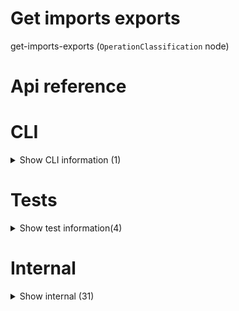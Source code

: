 # Get imports exports

get-imports-exports (`OperationClassification` node)



# Api reference

# CLI

<details><summary>Show CLI information (1)</summary>
    
  # 📄 [operationBasePath, manualProjectRoot] (unexported const)


  </details>

# Tests

<details><summary>Show test information(4)</summary>
    
  # getImportsExportsTest()




| Input      |    |    |
| ---------- | -- | -- |
| - | | |
| **Output** |    |    |



## test()

| Input      |    |    |
| ---------- | -- | -- |
| - | | |
| **Output** |    |    |



## 📄 getImportsExportsTest (exported const)

## 📄 test (exported const)

  </details>

# Internal

<details><summary>Show internal (31)</summary>
    
  # calculatePackageJsonDependencies()

Calculates new packageJson dependencies object based on imports found in the whole operation.

For monorepo modules, uses the version inside its packagejson (Uses the database to obtain the package.json)

Generated packages are not added to dependencies. Instead a sensible config prop is added to state that this operation only works within a monorepo since it has generated operation deps that are not on the npm registry

For external modules, uses the version that was already present in dependencies, or uses "*"

Also keeps the dependencies that were already there, nothing is removed.


| Input      |    |    |
| ---------- | -- | -- |
| dependencies (optional) | `PackageInfoObject` | Current dependencies object in your operation |,| imports | `Creation<TsImport>`[] | All imports found in your operation |,| packageJsons | `PackageJson`[] | All package-json's in your monorepo |,| operationName | string |  |
| **Output** | { newDependencies: {  }, <br />hasGeneratedDependencies: boolean, <br /> }   |    |



## findAndWriteImportsExports()

takes an operation base path and finds all imports and exports in all the files, and writes it to the ts-imports/ts-exports indexes

NB: has a side effect: it also updates the package.json to include all needed dependencies.


| Input      |    |    |
| ---------- | -- | -- |
| operationBasePath | string |  |,| manualProjectRoot (optional) | string | Manual project root of the operation where the imports and exports needs to be detected and written to database |
| **Output** |    |    |



## getDefaultSymbolType()

gets type of a symbol and if the type has a generic, without recursing.


| Input      |    |    |
| ---------- | -- | -- |
| - | | |
| **Output** | { type: type / value, <br />hasGeneric?: boolean, <br /> }   |    |



## getExportSpecifierNames()

| Input      |    |    |
| ---------- | -- | -- |
| - | | |
| **Output** |    |    |



## getExportSymbolTypeRecursive()

gets type of exportSymbols. recurses if it's an exportsymbol

TODO: NB: exports that come from a destructured initialiser aren't found! fix it


| Input      |    |    |
| ---------- | -- | -- |
| - | | |
| **Output** | { type: type / value, <br />hasGeneric?: boolean, <br /> }   |    |



## getImportSpecifiersWithNames()

get the ImportSpecifier(s) of with a certain name.


| Input      |    |    |
| ---------- | -- | -- |
| - | | |
| **Output** |    |    |



## getImportsExportsTest()

| Input      |    |    |
| ---------- | -- | -- |
| - | | |
| **Output** |    |    |



## getImportsExports()

Uses ts-morph to get all exports inside all files in a project or an array of source files.
Doesn't use index, it actually looks in all files except index,
so some of them may not be exported from the package itself depending on your indexing strategy!


| Input      |    |    |
| ---------- | -- | -- |
| - | | |
| **Output** |    |    |



## getPackageNameFromAbsoluteImport()

parses the absolute import name into the actual package name

- removes internal navigation in the package (everything after the package name)
- assumes packages don't have slashes in their names, execpt that it takes into account scoped packages (e.g. `@company/package`)
- removes things that come before any column (`:`) e.g. `node:fs` becomes `fs`


| Input      |    |    |
| ---------- | -- | -- |
| absoluteImportName | string |  |
| **Output** |    |    |



## getSymbolTypeDeclarations()

| Input      |    |    |
| ---------- | -- | -- |
| - | | |
| **Output** | {  }[]   |    |



## getTypeFromImportSpecifierRecursive()

Recursive function that gets the type specifier from an import specifier


| Input      |    |    |
| ---------- | -- | -- |
| - | | |
| **Output** | { type: type / value, <br />hasGeneric?: boolean, <br /> }   |    |



## isAbsoluteImportBuiltin()

returns true if the absolute import is built in into node


| Input      |    |    |
| ---------- | -- | -- |
| absoluteImportName | string |  |
| **Output** |    |    |



## isAbsoluteImport()

| Input      |    |    |
| ---------- | -- | -- |
| - | | |
| **Output** | {  }   |    |



## isImportFromOptionalFile()

returns true if the import was found in an optional file, e.g. this import is not always included in the bundle, so should not be a dependency


| Input      |    |    |
| ---------- | -- | -- |
| tsImport | `Creation<TsImport>` |  |
| **Output** | {  }   |    |



## writeResult()

| Input      |    |    |
| ---------- | -- | -- |
| options | { operationName: string, <br />success: boolean, <br />message: string, <br />manualProjectRoot?: string, <br /> } |  |
| **Output** |    |    |



## 📄 calculatePackageJsonDependencies (exported const)

Calculates new packageJson dependencies object based on imports found in the whole operation.

For monorepo modules, uses the version inside its packagejson (Uses the database to obtain the package.json)

Generated packages are not added to dependencies. Instead a sensible config prop is added to state that this operation only works within a monorepo since it has generated operation deps that are not on the npm registry

For external modules, uses the version that was already present in dependencies, or uses "*"

Also keeps the dependencies that were already there, nothing is removed.


## 📄 findAndWriteImportsExports (exported const)

takes an operation base path and finds all imports and exports in all the files, and writes it to the ts-imports/ts-exports indexes

NB: has a side effect: it also updates the package.json to include all needed dependencies.


## 📄 getDefaultSymbolType (exported const)

gets type of a symbol and if the type has a generic, without recursing.


## 📄 getExportSpecifierNames (exported const)

## 📄 getExportSymbolTypeRecursive (exported const)

gets type of exportSymbols. recurses if it's an exportsymbol

TODO: NB: exports that come from a destructured initialiser aren't found! fix it


## 📄 getImportSpecifiersWithNames (exported const)

get the ImportSpecifier(s) of with a certain name.


## 📄 getImportsExportsTest (exported const)

## 📄 getImportsExports (exported const)

Uses ts-morph to get all exports inside all files in a project or an array of source files.
Doesn't use index, it actually looks in all files except index,
so some of them may not be exported from the package itself depending on your indexing strategy!


## 📄 getPackageNameFromAbsoluteImport (exported const)

parses the absolute import name into the actual package name

- removes internal navigation in the package (everything after the package name)
- assumes packages don't have slashes in their names, execpt that it takes into account scoped packages (e.g. `@company/package`)
- removes things that come before any column (`:`) e.g. `node:fs` becomes `fs`


## 📄 getSymbolTypeDeclarations (exported const)

## 📄 getTypeFromImportSpecifierRecursive (exported const)

Recursive function that gets the type specifier from an import specifier


## 📄 isAbsoluteImportBuiltin (exported const)

returns true if the absolute import is built in into node


## 📄 isAbsoluteImport (exported const)

## 📄 isImportFromOptionalFile (exported const)

returns true if the import was found in an optional file, e.g. this import is not always included in the bundle, so should not be a dependency


## 📄 test (exported const)

## 📄 writeResult (exported const)

  </details>

